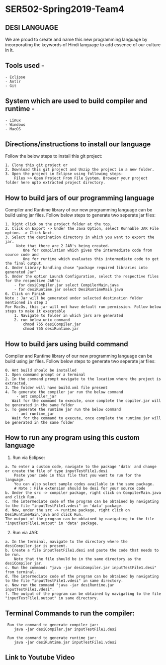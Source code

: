 # SER502-Spring2019-Team4

## DESI LANGUAGE

We are proud to create and name this new programming language by incorporating the keywords of Hindi language to add essence of our culture in it.  

## Tools used - 
    - Eclipse
    - Antlr
    - Git

## System which are used to build compiler and runtime -
    - Linux 
    - Windows 
    - MacOS

## Directions/instructions to install our language

  Follow the below steps to install this git project:
    
    1. Clone this git project or
    2. Download this git project and Unzip the project in a new folder.
    3. Open the project in Eclipse using following steps:
        Files >> Open Project From File System. Browser your project folder here upto extracted project directory.

## How to build jars of our programming language

  Compiler and Runtime library of our new programming language can be build using jar files.
  Follow below steps to generate two seperate jar files:
  
    1. Right click on the project folder at the top.
    2. Click on Export -> Under the Java Option, select Runnable JAR File option. -> Click Next.
    3. Select the destination directory in which you want to export the jar.
         Note that there are 2 JAR's being created. 
            One for compilation which gives the intermediate code from source code and 
            One for runtime which evaluates this intermediate code to get the final output.
    4. Under Library handling chose "package required libraries into generated Jar" 
    5. Under the option Launch Configuration, select the respective files for the respective JAR's:
        - for desiCompiler.jar select CompilerMain.java
        - for desiRuntime.jar select DesiRuntimeMain.java
    6. Click on Finish 
    Note : Jar will be generated under selected destination folder mentioned in step 3
    For MacOs, this jar will not have default run permission. Follow below steps to make it executable
        1. Navigate to folder in which jars are generated
        2. run below unix command 
            chmod 755 desiCompiler.jar
            chmod 755 desiRuntime.jar   
        
## How to build jars using build command

   Compiler and Runtime library of our new programming language can be build using jar files.
   Follow below steps to generate two seperate jar files:    
   
    0. Ant build should be installed
    1. Open command prompt or a terminal
    2. In the command prompt navigate to the location where the project is extracted.
    3. The folder will have build.xml file present 
    4. To generate the compiler jar run the below command
         - ant compiler_jar
       Wait for the command to execute, once complete the copiler.jar will be generated in the same folder
    5. To generate the runtime jar run the below command
         - ant runtime_jar
       Wait for the command to execute, once complete the runtime.jar will be generated in the same folder

## How to run any program using this custom language

  1. Run via Eclipse:
  
    a. To enter a custom code, navigate to the package 'data' and change or create the file of type inputTestFile1.desi
        Paste your code in this file that you want to run for the language. 
        You can also select sample codes available in the same package.
        # Note : File extension should be desi for your source code
    b. Under the src -> compiler package, right click on CompilerMain.java and click Run.
    c. The intermediate code of the program can be obtained by navigating to the file "inputTestFile1.vdesi" in 'data' package.
    d. Now, under the src -> runtime package, right click on DesiRuntimeMain.java and click Run. 
    The output of the program can be obtained by navigating to the file "inputTestFile1.output" in 'data' package.
    
  2. Run via JAR:
  
    a. In the terminal, navigate to the directory where the desiCompiler.jar is present.
    b. Create a file inputTestFile1.desi and paste the code that needs to be run. 
        Note that the file should be in the same directory as the desiCompiler jar.
    c. Run the command: "java -jar desiCompiler.jar inputTestFile1.desi" from terminal.
    d. The intermediate code of the program can be obtained by navigating to the file "inputTestFile1.vdesi" in same directory.
    e. Now run the command "java -jar desiRuntime.jar inputTestFile1.vdesi".
    f. The output of the program can be obtained by navigating to the file "inputTestFile1.output" in same directory.
  
  
## Terminal Commands to run the compiler:
  
     Run the command to generate compiler jar: 
        java -jar desiCompiler.jar inputTestFile1.desi
     
     Run the command to generate runtime jar:
        java -jar desiRuntime.jar inputTestFile1.vdesi
     
 
## Link to Youtube Video

    

